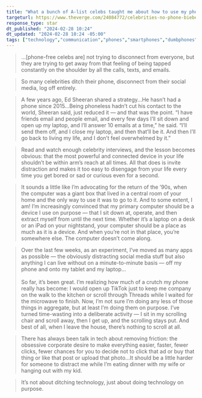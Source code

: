 ```yaml
---
title: "What a bunch of A-list celebs taught me about how to use my phone"
targeturl: https://www.theverge.com/24084772/celebrities-no-phone-bieber-sheeran-cruise-cera-ipad
response_type: star
dt_published: "2024-02-28 10:24"
dt_updated: "2024-02-28 10:24 -05:00"
tags: ["technology","communication","phones","smartphones","dumbphones","email","celebrities"]
---
```


> ...[phone-free celebs are] not trying to disconnect from everyone, but they are trying to get away from that feeling of being tapped constantly on the shoulder by all the calls, texts, and emails.

> So many celebrities ditch their phone, disconnect from their social media, log off entirely. 

> A few years ago, Ed Sheeran shared a strategy...He hasn’t had a phone since 2015...Being phoneless hadn’t cut his contact to the world, Sheeran said, just reduced it — and that was the point. “I have friends email and people email, and every few days I’ll sit down and open up my laptop, and I’ll answer 10 emails at a time,” he said. “I’ll send them off, and I close my laptop, and then that’ll be it. And then I’ll go back to living my life, and I don’t feel overwhelmed by it.”

> Read and watch enough celebrity interviews, and the lesson becomes obvious: that the most powerful and connected device in your life shouldn’t be within arm’s reach at all times. All that does is invite distraction and makes it too easy to disengage from your life every time you get bored or sad or curious even for a second. 

> It sounds a little like I’m advocating for the return of the ’90s, when the computer was a giant box that lived in a central room of your home and the only way to use it was to go to it. And to some extent, I am! I’m increasingly convinced that my primary computer should be a device I use on purpose — that I sit down at, operate, and then extract myself from until the next time. Whether it’s a laptop on a desk or an iPad on your nightstand, your computer should be a place as much as it is a device. And when you’re not in that place, you’re somewhere else. The computer doesn’t come along.

> Over the last few weeks, as an experiment, I’ve moved as many apps as possible — the obviously distracting social media stuff but also anything I can live without on a minute-to-minute basis — off my phone and onto my tablet and my laptop...  
> <br>
> So far, it’s been great. I’m realizing how much of a crutch my phone really has become: I would open up TikTok just to keep me company on the walk to the kitchen or scroll through Threads while I waited for the microwave to finish. Now, I’m not sure I’m doing any less of those things in aggregate, but at least I’m doing them on purpose. I’ve turned time-wasting into a deliberate activity — I sit in my scrolling chair and scroll away, then I get up, and the scrolling stays put. And best of all, when I leave the house, there’s nothing to scroll at all.

> There has always been talk in tech about removing friction: the obsessive corporate desire to make everything easier, faster, fewer clicks, fewer chances for you to decide not to click that ad or buy that thing or like that post or upload that photo...It should be a little harder for someone to distract me while I’m eating dinner with my wife or hanging out with my kid.

> It’s not about ditching technology, just about doing technology on purpose.